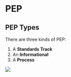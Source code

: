 # PEP

## PEP Types

There are three kinds of PEP:

1.  A **Standards Track** 
2.  An **Informational**
3.  A **Process**

![](https://s3.dualstack.us-east-2.amazonaws.com/pythondotorg-assets/media/dev/peps/pep-0001/pep-0001-process_flow.png)